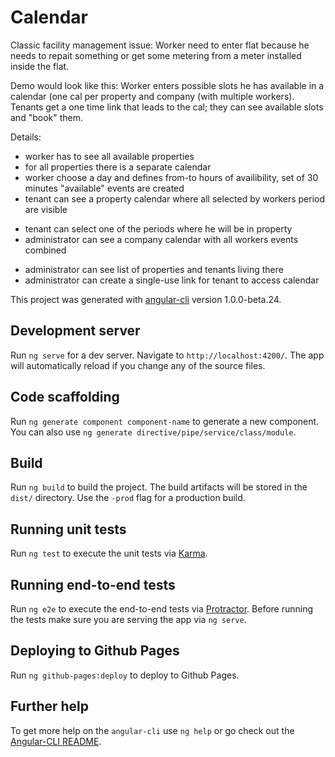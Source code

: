 # Calendar

Classic facility management issue:
   Worker need to enter flat because he needs to repait something or
   get some metering from a meter installed inside the flat.

Demo would look like this:
   Worker enters possible slots he has available in a calendar (one cal per property and company (with multiple workers). Tenants get a one time link that leads to the cal; they can see available slots and "book" them.

Details:
  + worker has to see all available properties
  + for all properties there is a separate calendar
  + worker choose a day and defines from-to hours of availibility, set of 30 minutes "available" events are created
  + tenant can see a property calendar where all selected by workers period are visible
  - tenant can select one of the periods where he will be in property
  - administrator can see a company calendar with all workers events combined
  + administrator can see list of properties and tenants living there
  + administrator can create a single-use link for tenant to access calendar


This project was generated with [angular-cli](https://github.com/angular/angular-cli) version 1.0.0-beta.24.

## Development server
Run `ng serve` for a dev server. Navigate to `http://localhost:4200/`. The app will automatically reload if you change any of the source files.

## Code scaffolding

Run `ng generate component component-name` to generate a new component. You can also use `ng generate directive/pipe/service/class/module`.

## Build

Run `ng build` to build the project. The build artifacts will be stored in the `dist/` directory. Use the `-prod` flag for a production build.

## Running unit tests

Run `ng test` to execute the unit tests via [Karma](https://karma-runner.github.io).

## Running end-to-end tests

Run `ng e2e` to execute the end-to-end tests via [Protractor](http://www.protractortest.org/).
Before running the tests make sure you are serving the app via `ng serve`.

## Deploying to Github Pages

Run `ng github-pages:deploy` to deploy to Github Pages.

## Further help

To get more help on the `angular-cli` use `ng help` or go check out the [Angular-CLI README](https://github.com/angular/angular-cli/blob/master/README.md).
